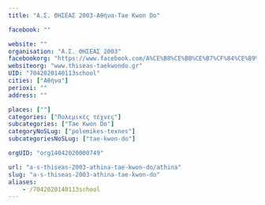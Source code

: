 ```yaml
---
title: "Α.Σ. ΘΗΣΕΑΣ 2003-Αθήνα-Tae Kwon Do"

facebook: ""

website: ""
organisation: "Α.Σ. ΘΗΣΕΑΣ 2003"
facebookorg: "https://www.facebook.com/A%CE%B8%CE%BB%CE%B7%CF%84%CE%B9%CE%BA%CF%8C%CF%82-%CE%A3%CF%8D%CE%BB%CE%BB%CE%BF%CE%B3%CE%BF%CF%82-%CE%98%CE%B7%CF%83%CE%B5%CE%B1%CF%82-2003-%CE%9A%CE%B1%CE%BB%CE%BB%CE%B9%CE%B8%CE%B5%CE%B1%CF%82-181408492064430/"
websiteorg: "www.thiseas-taekwondo.gr"
UID: "7042020140113school"
cities: ["Αθήνα"]
perioxi: ""
address: ""

places: [""]
categories: ["Πολεμικές τέχνες"]
subcategories: ["Tae Kwon Do"]
categoryNoSLug: ["polemikes-texnes"]
subcategoriesNoSLug: ["tae-kwon-do"]

orgUID: "org14042020000749"

url: "a-s-thiseas-2003-athina-tae-kwon-do/athina"
slug: "a-s-thiseas-2003-athina-tae-kwon-do"
aliases:
    - /7042020140113school
---
```





